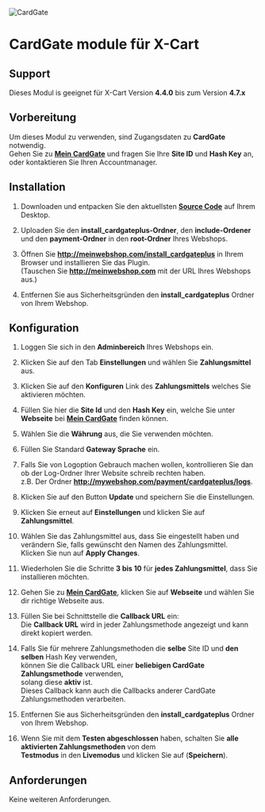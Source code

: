 ![CardGate](https://cdn.curopayments.net/thumb/200/logos/cardgate.png)

# CardGate module für X-Cart

## Support

Dieses Modul is geeignet für X-Cart Version **4.4.0** bis zum Version **4.7.x**

## Vorbereitung

Um dieses Modul zu verwenden, sind Zugangsdaten zu **CardGate** notwendig.  
Gehen Sie zu [**Mein CardGate**](https://my.cardgate.com/) und fragen Sie Ihre **Site ID** und **Hash Key** an, oder kontaktieren Sie Ihren Accountmanager.

## Installation

1. Downloaden und entpacken Sie den aktuellsten [**Source Code**](https://github.com/cardgate/x-cart/releases) auf Ihrem Desktop.

2. Uploaden Sie den **install_cardgateplus-Ordner**, den **include-Ordener** und den **payment-Ordner** in den **root-Ordner** Ihres Webshops. 

3. Öffnen Sie **http://meinwebshop.com/install_cardgateplus** in Ihrem Browser und installieren Sie das Plugin.  
   (Tauschen Sie **http://meinwebshop.com** mit der URL Ihres Webshops aus.)  
   
4. Entfernen Sie aus Sicherheitsgründen den **install_cardgateplus** Ordner von Ihrem Webshop.

## Konfiguration

1. Loggen Sie sich in den **Adminbereich** Ihres Webshops ein.

2. Klicken Sie auf den Tab **Einstellungen** und wählen Sie **Zahlungsmittel** aus.

3. Klicken Sie auf den **Konfiguren** Link des **Zahlungsmittels** welches Sie aktivieren möchten.

4. Füllen Sie hier die **Site Id** und den **Hash Key** ein, welche Sie unter **Webseite** bei [**Mein CardGate**](https://my.cardgate.com/) finden können.

5. Wählen Sie die **Währung** aus, die Sie verwenden möchten.

6. Füllen Sie Standard **Gateway Sprache** ein.

7. Falls Sie von Logoption Gebrauch machen wollen, kontrollieren Sie dan ob der Log-Ordner Ihrer Website schreib rechten haben.    
   z.B. Der Ordner **http://mywebshop.com/payment/cardgateplus/logs**.  

8. Klicken Sie auf den Button **Update** und speichern Sie die Einstellungen.

9. Klicken Sie erneut auf **Einstellungen** und klicken Sie auf **Zahlungsmittel**.

10. Wählen Sie das Zahlungsmittel aus, dass Sie eingestellt haben und verändern Sie, falls gewünscht den Namen des Zahlungsmittel.    
    Klicken Sie nun auf **Apply Changes**.

11. Wiederholen Sie die Schritte **3 bis 10** für **jedes Zahlungsmittel**, dass Sie installieren möchten.

12. Gehen Sie zu [**Mein CardGate**](https://my.cardgate.com/), klicken Sie auf **Webseite** und wählen Sie dir richtige Webseite aus.  

13. Füllen Sie bei Schnittstelle die **Callback URL** ein:  
    Die **Callback URL** wird in jeder Zahlungsmethode angezeigt und kann direkt kopiert werden.

14. Falls Sie für mehrere Zahlungsmethoden die **selbe** Site ID und **den selben** Hash Key verwenden,   
    können Sie die Callback URL einer **beliebigen CardGate Zahlungsmethode** verwenden,  
    solang diese **aktiv** ist.  
    Dieses Callback kann auch die Callbacks anderer CardGate Zahlungsmethoden verarbeiten.

15. Entfernen Sie aus Sicherheitsgründen den **install_cardgateplus** Ordner von Ihrem Webshop.

16. Wenn Sie mit dem  **Testen abgeschlossen** haben, schalten Sie **alle aktivierten Zahlungsmethoden** von dem  
    **Testmodus** in den **Livemodus** und klicken Sie auf (**Speichern**).

## Anforderungen

Keine weiteren Anforderungen.
